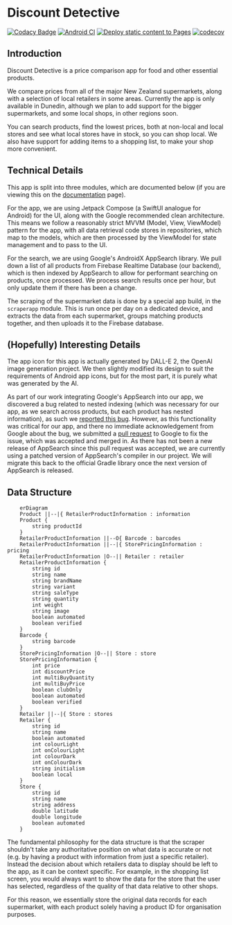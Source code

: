 # Discount Detective

[![Codacy Badge](https://app.codacy.com/project/badge/Grade/490c7545aede4dd29264539c1794044e)](https://www.codacy.com/gh/SheaSmith/COSC345-Project/dashboard?utm_source=github.com&amp;utm_medium=referral&amp;utm_content=SheaSmith/COSC345-Project&amp;utm_campaign=Badge_Grade)
[![Android CI](https://github.com/SheaSmith/COSC345-Project/actions/workflows/android.yml/badge.svg)](https://github.com/SheaSmith/COSC345-Project/actions/workflows/android.yml)
[![Deploy static content to Pages](https://github.com/SheaSmith/COSC345-Project/actions/workflows/build-docs.yml/badge.svg)](https://github.com/SheaSmith/COSC345-Project/actions/workflows/build-docs.yml)
[![codecov](https://codecov.io/gh/SheaSmith/COSC345-Project/branch/master/graph/badge.svg?token=6LT4FB6K2B)](https://codecov.io/gh/SheaSmith/COSC345-Project)

## Introduction

Discount Detective is a price comparison app for food and other essential products.

We compare prices from all of the major New Zealand supermarkets, along with a selection of local
retailers in some areas. Currently the app is only available in Dunedin, although we plan to add
support for the bigger supermarkets, and some local shops, in other regions soon.

You can search products, find the lowest prices, both at non-local and local stores and see what
local stores have in stock, so you can shop local. We also have support for adding items to a
shopping list, to make your shop more convenient.

## Technical Details

This app is split into three modules, which are documented below (if you are viewing this on
the [documentation](https://sheasmith.github.io/COSC345-Project) page).

For the app, we are using Jetpack Compose (a SwiftUI analogue for Android) for the UI, along with
the Google recommended clean architecture. This means we follow a reasonably strict MVVM (Model,
View, ViewModel) pattern for the app, with all data retrieval code stores in repositories, which map
to the models, which are then processed by the ViewModel for state management and to pass to the UI.

For the search, we are using Google's AndroidX AppSearch library. We pull down a list of all
products from Firebase Realtime Database (our backend), which is then indexed by AppSearch to allow
for performant searching on products, once processed. We process search results once per hour, but
only update them if there has been a change.

The scraping of the supermarket data is done by a special app build, in the `scraperapp` module.
This is run once per day on a dedicated device, and extracts the data from each supermarket, groups
matching products together, and then uploads it to the Firebase database.

## (Hopefully) Interesting Details

The app icon for this app is actually generated by DALL-E 2, the OpenAI image generation project. We
then slightly modified its design to suit the requirements of Android app icons, but for the most
part, it is purely what was generated by the AI.

As part of our work integrating Google's AppSearch into our app, we discovered a bug related to
nested indexing (which was necessary for our app, as we search across products, but each product has
nested information), as such
we [reported this bug](https://issuetracker.google.com/issues?q=componentid:1012737). However, as
this functionality was critical for our app, and there no immediate acknowledgement from Google
about the bug, we submitted
a [pull request](https://android-review.googlesource.com/c/platform/frameworks/support/+/2175315) to
Google to fix the issue, which was accepted and merged in. As there has not been a new release of
AppSearch since this pull request was accepted, we are currently using a patched version of
AppSearch's compiler in our project. We will migrate this back to the official Gradle library once
the next version of AppSearch is released.

## Data Structure

```mermaid
    erDiagram
    Product ||--|{ RetailerProductInformation : information
    Product {
        string productId
    }
    RetailerProductInformation ||--O{ Barcode : barcodes
    RetailerProductInformation ||--|{ StorePricingInformation : pricing
    RetailerProductInformation |O--|| Retailer : retailer
    RetailerProductInformation {
        string id
        string name
        string brandName
        string variant
        string saleType
        string quantity
        int weight
        string image
        boolean automated
        boolean verified
    }
    Barcode {
        string barcode
    }
    StorePricingInformation |O--|| Store : store
    StorePricingInformation {
        int price
        int discountPrice
        int multiBuyQuantity
        int multiBuyPrice
        boolean clubOnly
        boolean automated
        boolean verified
    }
    Retailer ||--|{ Store : stores
    Retailer {
        string id
        string name
        boolean automated
        int colourLight
        int onColourLight
        int colourDark
        int onColourDark
        string initialism
        boolean local
    }
    Store {
        string id
        string name
        string address
        double latitude
        double longitude
        boolean automated
    }
```

The fundamental philosophy for the data structure is that the scraper shouldn't take any
authoritative position on what data is accurate or not (e.g. by having a product with information
from just a specific retailer). Instead the decision about which retailers data to display should be
left to the app, as it can be context specific. For example, in the shopping list screen, you would
always want to show the data for the store that the user has selected, regardless of the quality of
that data relative to other shops.

For this reason, we essentially store the original data records for each supermarket, with each
product solely having a product ID for organisation purposes.